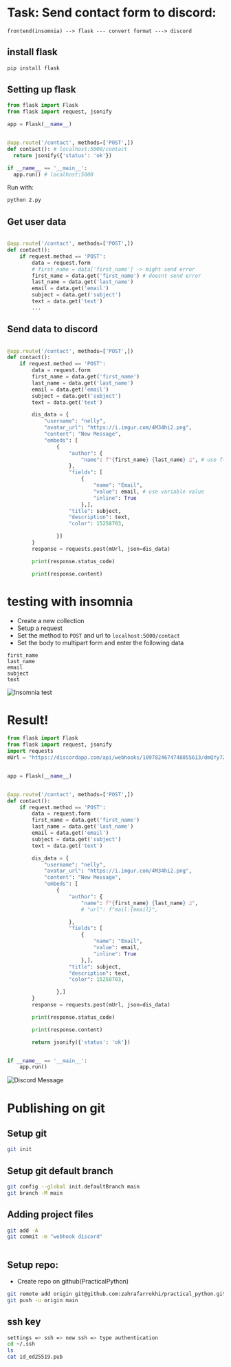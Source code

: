 # Task: Send contact form to discord:
```
frontend(insomnia) --> flask --- convert format ---> discord
```

## install flask

```bash
pip install flask
```

## Setting up flask
```python
from flask import Flask
from flask import request, jsonify

app = Flask(__name__)


@app.route('/contact', methods=['POST',])
def contact(): # localhost:5000/contact
  return jsonify({'status': 'ok'})

if __name__ == '__main__':
  app.run() # localhost:5000

```
Run with:
```bash
python 2.py
```

## Get user data
```python

@app.route('/contact', methods=['POST',])
def contact():
    if request.method == 'POST':
        data = request.form
        # first_name = data['first_name'] -> might send error
        first_name = data.get('first_name') # doesnt send error
        last_name = data.get('last_name')
        email = data.get('email')
        subject = data.get('subject')
        text = data.get('text')
        ...
```

## Send data to discord
```python

@app.route('/contact', methods=['POST',])
def contact():
    if request.method == 'POST':
        data = request.form
        first_name = data.get('first_name')
        last_name = data.get('last_name')
        email = data.get('email')
        subject = data.get('subject')
        text = data.get('text')

        dis_data = {
            "username": "nelly",
            "avatar_url": "https://i.imgur.com/4M34hi2.png",
            "content": "New Message",
            "embeds": [
                {
                    "author": {
                        "name": f"{first_name} {last_name} ♫", # use f-string
                    },
                    "fields": [
                        {
                            "name": "Email",
                            "value": email, # use variable value
                            "inline": True
                        },],
                    "title": subject,
                    "description": text,
                    "color": 15258703,

                }]
        }
        response = requests.post(mUrl, json=dis_data)

        print(response.status_code)

        print(response.content)
```

# testing with insomnia
* Create a new collection
* Setup a request
* Set the method to `POST` and url to `localhost:5000/contact`
* Set the body to multipart form and enter the following data
```
first_name
last_name
email
subject
text
```
![Insomnia test](./screenshots/2-insomnia.png)

# Result!
```python
from flask import Flask
from flask import request, jsonify
import requests
mUrl = "https://discordapp.com/api/webhooks/1097824674748055613/dmQYy7ZR1JHDiJ4I6HSYg9v-l9bGg_K8Dca-QOjtxKhZnjbEqGGpmZdEVTfHVX4Xrmb2"


app = Flask(__name__)


@app.route('/contact', methods=['POST',])
def contact():
    if request.method == 'POST':
        data = request.form
        first_name = data.get('first_name')
        last_name = data.get('last_name')
        email = data.get('email')
        subject = data.get('subject')
        text = data.get('text')

        dis_data = {
            "username": "nelly",
            "avatar_url": "https://i.imgur.com/4M34hi2.png",
            "content": "New Message",
            "embeds": [
                {
                    "author": {
                        "name": f"{first_name} {last_name} ♫",
                        # "url": f"mail:{email}",

                    },
                    "fields": [
                        {
                            "name": "Email",
                            "value": email,
                            "inline": True
                        },],
                    "title": subject,
                    "description": text,
                    "color": 15258703,

                },]
        }
        response = requests.post(mUrl, json=dis_data)

        print(response.status_code)

        print(response.content)

        return jsonify({'status': 'ok'})


if __name__ == '__main__':
    app.run()

```
![Discord Message](./screenshots/2-discord-message.png)

# Publishing on git
## Setup git
```bash
git init
```
## Setup git default branch
```bash
git config --global init.defaultBranch main
git branch -M main
```
## Adding  project files
```bash
git add -A
git commit -m "webhook discord"
 
```
## Setup repo:
* Create repo on github(PracticalPython)
```bash
git remote add origin git@github.com:zahrafarrokhi/practical_python.git
git push -u origin main
```

## ssh key

```bash
settings => ssh => new ssh => type authentication
cd ~/.ssh
ls
cat id_ed25519.pub
```